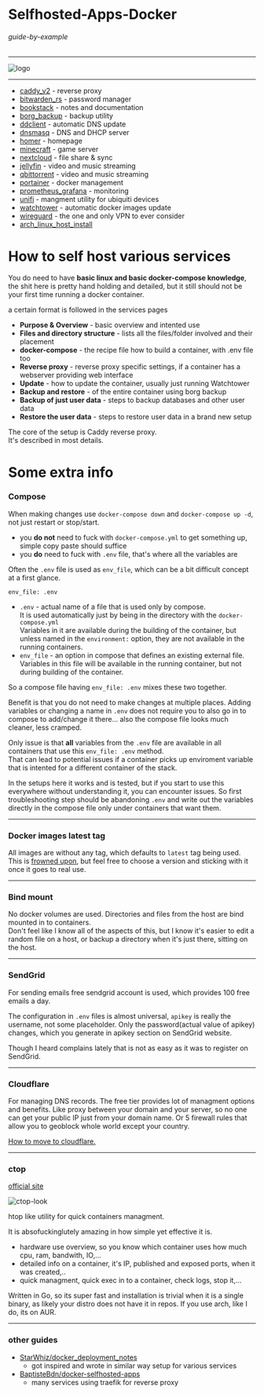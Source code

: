 # Selfhosted-Apps-Docker

###### guide-by-example

---

![logo](https://i.imgur.com/u5LH0jI.png)

---

* [caddy_v2](caddy_v2/) - reverse proxy
* [bitwarden_rs](bitwarden_rs/) - password manager
* [bookstack](bookstack/) - notes and documentation
* [borg_backup](borg_backup/) - backup utility
* [ddclient](ddclient/) - automatic DNS update
* [dnsmasq](dnsmasq/) - DNS and DHCP server
* [homer](homer/) - homepage
* [minecraft](minecraft/) - game server
* [nextcloud](nextcloud/) - file share & sync
* [jellyfin](jellyfin/) - video and music streaming
* [qbittorrent](qbittorrent/) - video and music streaming
* [portainer](portainer/) - docker management
* [prometheus_grafana](prometheus_grafana/) - monitoring
* [unifi](unifi/) - mangment utility for ubiquiti devices
* [watchtower](watchtower/) - automatic docker images update
* [wireguard](wireguard/) - the one and only VPN to ever consider
* [arch_linux_host_install](arch_linux_host_install)

# How to self host various services

You do need to have **basic linux and basic docker-compose knowledge**,
the shit here is pretty hand holding and detailed, but it still should not be
your first time running a docker container.

a certain format is followed in the services pages

* **Purpose & Overview** - basic overview and intented use
* **Files and directory structure** - lists all the files/folder involved
 and their placement
* **docker-compose** - the recipe file how to build a container, with .env file too
* **Reverse proxy** - reverse proxy specific settings, if a container has
 a webserver providing web interface
* **Update** - how to update the container, usually just running Watchtower
* **Backup and restore** - of the entire container using borg backup
* **Backup of just user data** - steps to backup databases and other user data
* **Restore the user data** - steps to restore user data in a brand new setup


The core of the setup is Caddy reverse proxy.</br>
It's described in most details.

# Some extra info

### Compose

When making changes use `docker-compose down` and `docker-compose up -d`,
not just restart or stop/start.

* you **do not** need to fuck with `docker-compose.yml` to get something up,
simple copy paste should suffice
* you **do** need to fuck with `.env` file, that's where all the variables are
  
Often the `.env` file is used as `env_file`,
which can be a bit difficult concept at a first glance.

`env_file: .env`

* `.env` - actual name of a file that is used only by compose.</br>
  It is used automatically just by being in the directory
  with the `docker-compose.yml`</br>
  Variables in it are available during the building of the container,
  but unless named in the `environment:` option, they are not available
  in the running containers.
* `env_file` - an option in compose that defines an existing external file.</br>
  Variables in this file will be available in the running container,
  but not during building of the container.

So a compose file having `env_file: .env` mixes these two together.

Benefit is that you do not need to make changes at multiple places.
Adding variables or changing a name in `.env` does not require you
to also go in to compose to add/change it there...  also the compose file
looks much cleaner, less cramped.

Only issue is that **all** variables from the `.env` file are available in
all containers that use this `env_file: .env` method.</br>
That can lead to potential issues if a container picks up enviroment
variable that is intented for a different container of the stack.

In the setups here it works and is tested, but if you start to use this
everywhere without understanding it, you can encounter issues.
So first troubleshooting step should be abandoning `.env` and write out 
the variables directly in the compose file only under containers that want them.

---

### Docker images latest tag

All images are without any tag, which defaults to `latest` tag being used.</br>
This is [frowned upon](https://vsupalov.com/docker-latest-tag/),
but feel free to choose a version and sticking with it once it goes to real use.

---

### Bind mount

No docker volumes are used. Directories and files from the host
are bind mounted in to containers.</br>
Don't feel like I know all of the aspects of this,
but I know it's easier to edit a random file on a host,
or backup a directory when it's just there, sitting on the host.

---

### SendGrid

For sending emails free sendgrid account is used, which provides 100 free emails
a day.

The configuration in `.env` files is almost universal, `apikey` is
really the username, not some placeholder.
Only the password(actual value of apikey) changes,
which you generate in apikey section on SendGrid website.

Though I heard complains lately that is not as easy as it was to register on SendGrid.

---

### Cloudflare

For managing DNS records. The free tier provides lot of managment options and 
benefits. Like proxy between your domain and your server, so no one
can get your public IP just from your domain name. Or 5 firewall rules that allow
you to geoblock whole world except your country.

[How to move to cloudflare.](https://support.cloudflare.com/hc/en-us/articles/205195708-Changing-your-domain-nameservers-to-Cloudflare)

---

### ctop

[official site](https://github.com/bcicen/ctop)

![ctop-look](https://i.imgur.com/nGAd1MQ.png)

htop like utility for quick containers managment.

It is absofuckinglutely amazing in how simple yet effective it is.

* hardware use overview, so you know which container uses how much cpu, ram, bandwith, IO,...
* detailed info on a container, it's IP, published and exposed ports, when it was created,..
* quick managment, quick exec in to a container, check logs, stop it,...

Written in Go, so its super fast and installation is trivial when it is a single binary,
as likely your distro does not have it in repos. If you use arch, like I do, its on AUR.


---

### other guides

* [StarWhiz/docker_deployment_notes](https://github.com/StarWhiz/docker_deployment_notes/blob/master/README.md)
    - got inspired and wrote in similar way setup for various services
* [BaptisteBdn/docker-selfhosted-apps](https://github.com/BaptisteBdn/docker-selfhosted-apps)
   - many services using traefik for reverse proxy

